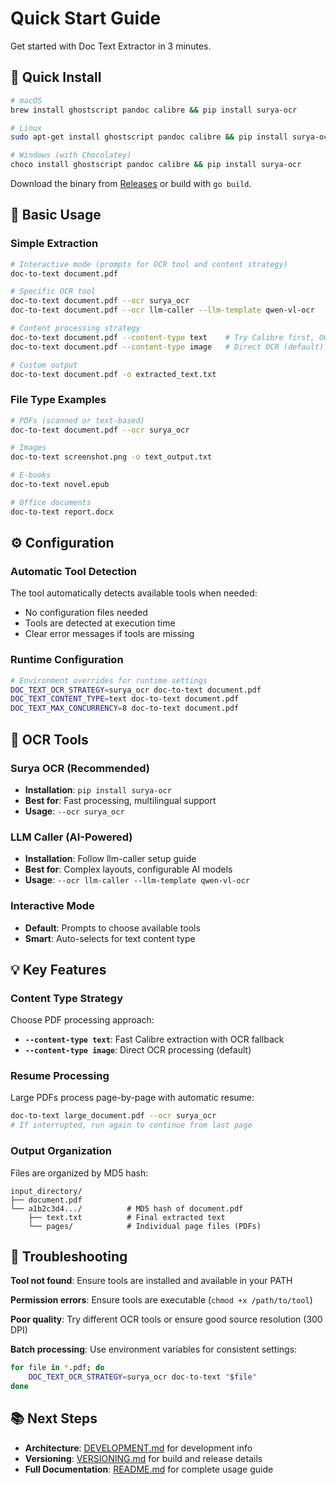 # Quick Start Guide

Get started with Doc Text Extractor in 3 minutes.

## 🚀 Quick Install

```bash
# macOS
brew install ghostscript pandoc calibre && pip install surya-ocr

# Linux
sudo apt-get install ghostscript pandoc calibre && pip install surya-ocr

# Windows (with Chocolatey)
choco install ghostscript pandoc calibre && pip install surya-ocr
```

Download the binary from [Releases](../../releases) or build with `go build`.

## 📖 Basic Usage

### Simple Extraction

```bash
# Interactive mode (prompts for OCR tool and content strategy)
doc-to-text document.pdf

# Specific OCR tool
doc-to-text document.pdf --ocr surya_ocr
doc-to-text document.pdf --ocr llm-caller --llm-template qwen-vl-ocr

# Content processing strategy
doc-to-text document.pdf --content-type text    # Try Calibre first, OCR fallback
doc-to-text document.pdf --content-type image   # Direct OCR (default)

# Custom output
doc-to-text document.pdf -o extracted_text.txt
```

### File Type Examples

```bash
# PDFs (scanned or text-based)
doc-to-text document.pdf --ocr surya_ocr

# Images
doc-to-text screenshot.png -o text_output.txt

# E-books
doc-to-text novel.epub

# Office documents
doc-to-text report.docx
```

## ⚙️ Configuration

### Automatic Tool Detection

The tool automatically detects available tools when needed:
- No configuration files needed
- Tools are detected at execution time
- Clear error messages if tools are missing

### Runtime Configuration

```bash
# Environment overrides for runtime settings
DOC_TEXT_OCR_STRATEGY=surya_ocr doc-to-text document.pdf
DOC_TEXT_CONTENT_TYPE=text doc-to-text document.pdf
DOC_TEXT_MAX_CONCURRENCY=8 doc-to-text document.pdf
```

## 🔧 OCR Tools

### Surya OCR (Recommended)
- **Installation**: `pip install surya-ocr`
- **Best for**: Fast processing, multilingual support
- **Usage**: `--ocr surya_ocr`

### LLM Caller (AI-Powered)
- **Installation**: Follow llm-caller setup guide
- **Best for**: Complex layouts, configurable AI models
- **Usage**: `--ocr llm-caller --llm-template qwen-vl-ocr`

### Interactive Mode
- **Default**: Prompts to choose available tools
- **Smart**: Auto-selects for text content type

## 💡 Key Features

### Content Type Strategy

Choose PDF processing approach:
- **`--content-type text`**: Fast Calibre extraction with OCR fallback
- **`--content-type image`**: Direct OCR processing (default)

### Resume Processing

Large PDFs process page-by-page with automatic resume:
```bash
doc-to-text large_document.pdf --ocr surya_ocr
# If interrupted, run again to continue from last page
```

### Output Organization

Files are organized by MD5 hash:
```
input_directory/
├── document.pdf
└── a1b2c3d4.../          # MD5 hash of document.pdf
    ├── text.txt          # Final extracted text
    └── pages/            # Individual page files (PDFs)
```

## 🚨 Troubleshooting

**Tool not found**: Ensure tools are installed and available in your PATH

**Permission errors**: Ensure tools are executable (`chmod +x /path/to/tool`)

**Poor quality**: Try different OCR tools or ensure good source resolution (300 DPI)

**Batch processing**: Use environment variables for consistent settings:
```bash
for file in *.pdf; do
    DOC_TEXT_OCR_STRATEGY=surya_ocr doc-to-text "$file"
done
```

## 📚 Next Steps

- **Architecture**: [DEVELOPMENT.md](DEVELOPMENT.md) for development info
- **Versioning**: [VERSIONING.md](VERSIONING.md) for build and release details
- **Full Documentation**: [README.md](README.md) for complete usage guide 